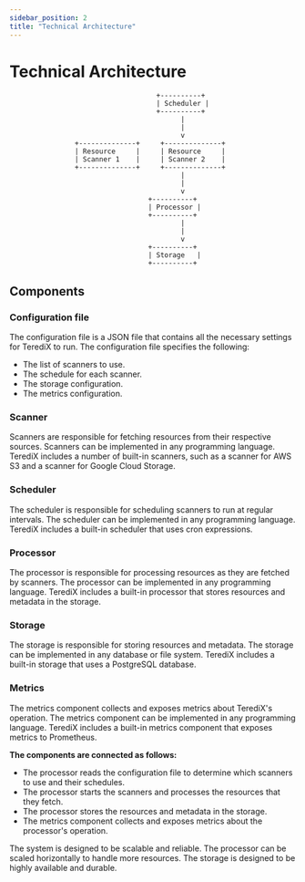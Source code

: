 ```yaml
---
sidebar_position: 2
title: "Technical Architecture"
---
```


# Technical Architecture

```
                                    +----------+
                                    | Scheduler |
                                    +----------+
                                          |
                                          |
                                          v
                +--------------+     +--------------+
                | Resource     |     | Resource     |
                | Scanner 1    |     | Scanner 2    |
                +--------------+     +--------------+
                                          |
                                          |
                                          v
                                  +----------+
                                  | Processor |
                                  +----------+
                                          |
                                          |
                                          v
                                  +----------+
                                  | Storage   |
                                  +----------+
```
## Components

### Configuration file

The configuration file is a JSON file that contains all the necessary settings for TerediX to run. The configuration file specifies the following:

- The list of scanners to use.
- The schedule for each scanner.
- The storage configuration.
- The metrics configuration.

### Scanner

Scanners are responsible for fetching resources from their respective sources. Scanners can be implemented in any programming language. 
TerediX includes a number of built-in scanners, such as a scanner for AWS S3 and a scanner for Google Cloud Storage.

### Scheduler

The scheduler is responsible for scheduling scanners to run at regular intervals. The scheduler can be implemented 
in any programming language. TerediX includes a built-in scheduler that uses cron expressions.

### Processor

The processor is responsible for processing resources as they are fetched by scanners. The processor can be implemented in any programming language.
TerediX includes a built-in processor that stores resources and metadata in the storage.

### Storage

The storage is responsible for storing resources and metadata. The storage can be implemented in any database or file system.
TerediX includes a built-in storage that uses a PostgreSQL database.

### Metrics

The metrics component collects and exposes metrics about TerediX's operation. The metrics component can be implemented in any programming language.
TerediX includes a built-in metrics component that exposes metrics to Prometheus.

**The components are connected as follows:**

- The processor reads the configuration file to determine which scanners to use and their schedules.
- The processor starts the scanners and processes the resources that they fetch.
- The processor stores the resources and metadata in the storage.
- The metrics component collects and exposes metrics about the processor's operation.

The system is designed to be scalable and reliable. The processor can be scaled horizontally to handle more resources. The storage is designed to be highly available and durable.
